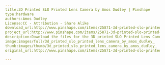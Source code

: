 ```yaml
---
title:3D Printed SLO Printed Lens Camera by Amos Dudley | Pinshape
type:hardware
authors:Amos Dudley
License:CC - Attribution - Share Alike
download_url:http://www.pinshape.com/items/25871-3d-printed-slo-printed-lens-camera/download/25871
project_url:http://www.pinshape.com/items/25871-3d-printed-slo-printed-lens-camera
description:Download the files for the 3D printed SLO Printed Lens Camera by Amos Dudley
image:images/full/3d_printed_slo_printed_lens_camera_by_amos_dudley_
thumb:images/thumb/3d_printed_slo_printed_lens_camera_by_amos_dudley_
original_url:http://www.pinshape.com/items/25871-3d-printed-slo-printed-lens-camera

---
```

